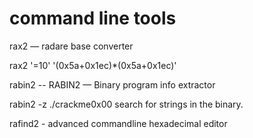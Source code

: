 # command line tools

rax2 — radare base converter

rax2 '=10' '(0x5a+0x1ec)\*(0x5a+0x1ec)'



rabin2 -- RABIN2 — Binary program info extractor

rabin2 -z ./crackme0x00                                        search for strings in the binary.



rafind2 - advanced commandline hexadecimal editor
